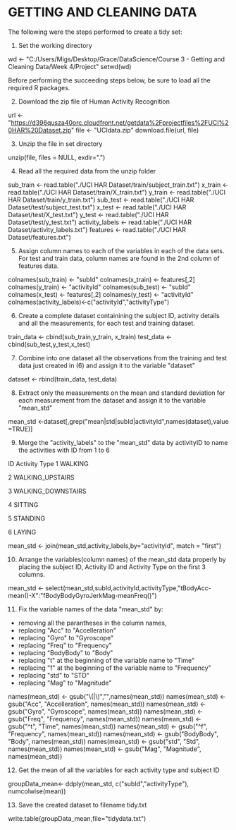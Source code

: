 GETTING AND CLEANING DATA
=========================

The following were the steps performed to create a tidy set:

1. Set the working directory

wd <-  "C:/Users/Migs/Desktop/Grace/DataScience/Course 3 - Getting and Cleaning Data/Week 4/Project"
setwd(wd)
 

Before performing the succeeding steps below, be sure to load all the required R packages.

2. Download the zip file of Human Activity Recognition
 
url <- "https://d396qusza40orc.cloudfront.net/getdata%2Fprojectfiles%2FUCI%20HAR%20Dataset.zip" 
file <- "UCIdata.zip"
download.file(url, file)

3. Unzip the file in set directory

unzip(file, files = NULL, exdir=".")


4. Read all the required data from the unzip folder

sub_train <- read.table("./UCI HAR Dataset/train/subject_train.txt")
x_train <- read.table("./UCI HAR Dataset/train/X_train.txt")
y_train <- read.table("./UCI HAR Dataset/train/y_train.txt")
sub_test <- read.table("./UCI HAR Dataset/test/subject_test.txt")
x_test <- read.table("./UCI HAR Dataset/test/X_test.txt")
y_test <- read.table("./UCI HAR Dataset/test/y_test.txt")
activity_labels <- read.table("./UCI HAR Dataset/activity_labels.txt")
features <- read.table("./UCI HAR Dataset/features.txt") 

5. Assign column names to each of the variables in each of the data sets. For test and train data, column names are found in the 2nd column of features data. 

colnames(sub_train) <- "subId"
colnames(x_train) <- features[,2]
colnames(y_train) <- "activityId"
colnames(sub_test) <- "subId"
colnames(x_test) <- features[,2]
colnames(y_test) <- "activityId"
colnames(activity_labels)<-c("activityId","activityType")

6. Create a complete dataset containining the subject ID, activity details and all the measurements, for each test and training dataset.

train_data <- cbind(sub_train,y_train, x_train)
test_data <- cbind(sub_test,y_test,x_test)

7. Combine into one dataset all the observations from the training and test data just created in (6) and assign it to the variable "dataset"

dataset <- rbind(train_data, test_data)

8. Extract only the measurements on the mean and standard deviation for each measurement from the dataset and assign it to the variable "mean_std"

mean_std <-dataset[,grep("mean|std|subId|activityId",names(dataset),value =TRUE)]

9. Merge the "activity_labels" to the "mean_std" data by activityID to name the activities with ID from 1 to 6

ID Activity Type
1 WALKING

2 WALKING_UPSTAIRS

3 WALKING_DOWNSTAIRS

4 SITTING

5 STANDING

6 LAYING


mean_std <- join(mean_std,activity_labels,by="activityId", match = "first")


10. Arrange the variables(column names) of the mean_std data properly by placing the subject ID, Activity ID and Activity Type on the first 3 columns.

mean_std <- select(mean_std,subId,activityId,activityType,"tBodyAcc-mean()-X":"fBodyBodyGyroJerkMag-meanFreq()") 

11. Fix the variable names of the data "mean_std" by:
- removing all the parantheses in the column names,
- replacing "Acc" to "Accelleration"
- replacing "Gyro" to "Gyroscope"
- replacing "Freq" to "Frequency"
- replacing "BodyBody" to "Body"
- replacing "t" at the beginning of the variable name to "Time"
- replacing "f" at the beginning of the variable name to "Frequency"
- replacing "std" to "STD"
- replacing "Mag" to "Magnitude"

names(mean_std) <- gsub("\\(|\\)","",names(mean_std))
names(mean_std) <- gsub("Acc", "Accelleration", names(mean_std))
names(mean_std) <- gsub("Gyro", "Gyroscope", names(mean_std))
names(mean_std) <- gsub("Freq", "Frequency", names(mean_std))
names(mean_std) <- gsub("^t", "Time", names(mean_std))
names(mean_std) <- gsub("^f", "Frequency", names(mean_std))
names(mean_std) <- gsub("BodyBody", "Body", names(mean_std))
names(mean_std) <- gsub("std", "Std", names(mean_std))
names(mean_std) <- gsub("Mag", "Magnitude", names(mean_std))


12. Get the mean of all the variables for each activity type and subject ID

groupData_mean<- ddply(mean_std, c("subId","activityType"), numcolwise(mean))

13. Save the created dataset to filename tidy.txt 

write.table(groupData_mean,file="tidydata.txt")
